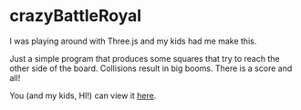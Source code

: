 crazyBattleRoyal
================

I was playing around with Three.js and my kids had me make this.

Just a simple program that produces some squares that try to reach the other side of the board. Collisions result in big booms. There is a score and all!

You (and my kids, HI!) can view it [here](http://www.petracci.org/crazyBattleRoyal/).

